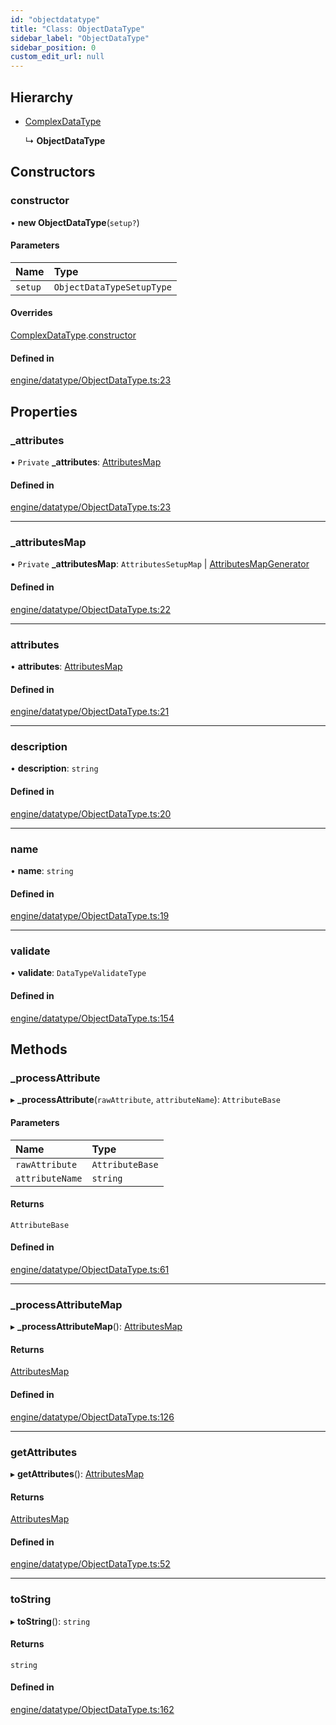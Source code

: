 ```yaml
---
id: "objectdatatype"
title: "Class: ObjectDataType"
sidebar_label: "ObjectDataType"
sidebar_position: 0
custom_edit_url: null
---
```


## Hierarchy

- [ComplexDataType](complexdatatype.md)

  ↳ **ObjectDataType**

## Constructors

### constructor

• **new ObjectDataType**(`setup?`)

#### Parameters

| Name | Type |
| :------ | :------ |
| `setup` | `ObjectDataTypeSetupType` |

#### Overrides

[ComplexDataType](complexdatatype.md).[constructor](complexdatatype.md#constructor)

#### Defined in

[engine/datatype/ObjectDataType.ts:23](https://github.com/Enubia/shyft/blob/da240ce/src/engine/datatype/ObjectDataType.ts#L23)

## Properties

### \_attributes

• `Private` **\_attributes**: [AttributesMap](../index.md#attributesmap)

#### Defined in

[engine/datatype/ObjectDataType.ts:23](https://github.com/Enubia/shyft/blob/da240ce/src/engine/datatype/ObjectDataType.ts#L23)

___

### \_attributesMap

• `Private` **\_attributesMap**: `AttributesSetupMap` \| [AttributesMapGenerator](../index.md#attributesmapgenerator)

#### Defined in

[engine/datatype/ObjectDataType.ts:22](https://github.com/Enubia/shyft/blob/da240ce/src/engine/datatype/ObjectDataType.ts#L22)

___

### attributes

• **attributes**: [AttributesMap](../index.md#attributesmap)

#### Defined in

[engine/datatype/ObjectDataType.ts:21](https://github.com/Enubia/shyft/blob/da240ce/src/engine/datatype/ObjectDataType.ts#L21)

___

### description

• **description**: `string`

#### Defined in

[engine/datatype/ObjectDataType.ts:20](https://github.com/Enubia/shyft/blob/da240ce/src/engine/datatype/ObjectDataType.ts#L20)

___

### name

• **name**: `string`

#### Defined in

[engine/datatype/ObjectDataType.ts:19](https://github.com/Enubia/shyft/blob/da240ce/src/engine/datatype/ObjectDataType.ts#L19)

___

### validate

• **validate**: `DataTypeValidateType`

#### Defined in

[engine/datatype/ObjectDataType.ts:154](https://github.com/Enubia/shyft/blob/da240ce/src/engine/datatype/ObjectDataType.ts#L154)

## Methods

### \_processAttribute

▸ **_processAttribute**(`rawAttribute`, `attributeName`): `AttributeBase`

#### Parameters

| Name | Type |
| :------ | :------ |
| `rawAttribute` | `AttributeBase` |
| `attributeName` | `string` |

#### Returns

`AttributeBase`

#### Defined in

[engine/datatype/ObjectDataType.ts:61](https://github.com/Enubia/shyft/blob/da240ce/src/engine/datatype/ObjectDataType.ts#L61)

___

### \_processAttributeMap

▸ **_processAttributeMap**(): [AttributesMap](../index.md#attributesmap)

#### Returns

[AttributesMap](../index.md#attributesmap)

#### Defined in

[engine/datatype/ObjectDataType.ts:126](https://github.com/Enubia/shyft/blob/da240ce/src/engine/datatype/ObjectDataType.ts#L126)

___

### getAttributes

▸ **getAttributes**(): [AttributesMap](../index.md#attributesmap)

#### Returns

[AttributesMap](../index.md#attributesmap)

#### Defined in

[engine/datatype/ObjectDataType.ts:52](https://github.com/Enubia/shyft/blob/da240ce/src/engine/datatype/ObjectDataType.ts#L52)

___

### toString

▸ **toString**(): `string`

#### Returns

`string`

#### Defined in

[engine/datatype/ObjectDataType.ts:162](https://github.com/Enubia/shyft/blob/da240ce/src/engine/datatype/ObjectDataType.ts#L162)
